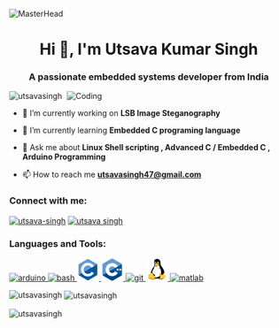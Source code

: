 ![MasterHead](https://www.nrcan.gc.ca/sites/nrcan/files/energy/images/Green-Infra-Banner_v01.gif)
<h1 align="center">Hi 👋, I'm Utsava Kumar Singh</h1>
<h3 align="center">A passionate embedded systems developer from India</h3>
<img align="right" alt="Coding" width="400" src="https://camo.githubusercontent.com/5ddf73ad3a205111cf8c686f687fc216c2946a75005718c8da5b837ad9de78c9/68747470733a2f2f7468756d62732e6766796361742e636f6d2f4576696c4e657874446576696c666973682d736d616c6c2e676966">

<p align="left"> <img src="https://komarev.com/ghpvc/?username=utsavasingh&label=Profile%20views&color=0e75b6&style=flat" alt="utsavasingh" /> </p>

- 🔭 I’m currently working on **LSB Image Steganography**

- 🌱 I’m currently learning **Embedded C programing language**

- 💬 Ask me about **Linux Shell scripting , Advanced C / Embedded C , Arduino Programming**

- 📫 How to reach me **utsavasingh47@gmail.com**

<h3 align="left">Connect with me:</h3>
<p align="left">
<a href="https://linkedin.com/in/utsava-singh" target="blank"><img align="center" src="https://raw.githubusercontent.com/rahuldkjain/github-profile-readme-generator/master/src/images/icons/Social/linked-in-alt.svg" alt="utsava-singh" height="30" width="40" /></a>
<a href="https://fb.com/utsava singh" target="blank"><img align="center" src="https://raw.githubusercontent.com/rahuldkjain/github-profile-readme-generator/master/src/images/icons/Social/facebook.svg" alt="utsava singh" height="30" width="40" /></a>
</p>

<h3 align="left">Languages and Tools:</h3>
<p align="left"> <a href="https://www.arduino.cc/" target="_blank" rel="noreferrer"> <img src="https://cdn.worldvectorlogo.com/logos/arduino-1.svg" alt="arduino" width="40" height="40"/> </a> <a href="https://www.gnu.org/software/bash/" target="_blank" rel="noreferrer"> <img src="https://www.vectorlogo.zone/logos/gnu_bash/gnu_bash-icon.svg" alt="bash" width="40" height="40"/> </a> <a href="https://www.cprogramming.com/" target="_blank" rel="noreferrer"> <img src="https://raw.githubusercontent.com/devicons/devicon/master/icons/c/c-original.svg" alt="c" width="40" height="40"/> </a> <a href="https://www.w3schools.com/cpp/" target="_blank" rel="noreferrer"> <img src="https://raw.githubusercontent.com/devicons/devicon/master/icons/cplusplus/cplusplus-original.svg" alt="cplusplus" width="40" height="40"/> </a> <a href="https://git-scm.com/" target="_blank" rel="noreferrer"> <img src="https://www.vectorlogo.zone/logos/git-scm/git-scm-icon.svg" alt="git" width="40" height="40"/> </a> <a href="https://www.linux.org/" target="_blank" rel="noreferrer"> <img src="https://raw.githubusercontent.com/devicons/devicon/master/icons/linux/linux-original.svg" alt="linux" width="40" height="40"/> </a> <a href="https://www.mathworks.com/" target="_blank" rel="noreferrer"> <img src="https://upload.wikimedia.org/wikipedia/commons/2/21/Matlab_Logo.png" alt="matlab" width="40" height="40"/> </a> </p>

<p><img align="left" src="https://github-readme-stats.vercel.app/api/top-langs?username=utsavasingh&show_icons=true&locale=en&layout=compact" alt="utsavasingh" /></p>

<p>&nbsp;<img align="center" src="https://github-readme-stats.vercel.app/api?username=utsavasingh&show_icons=true&locale=en" alt="utsavasingh" /></p>

<p><img align="center" src="https://github-readme-streak-stats.herokuapp.com/?user=utsavasingh&" alt="utsavasingh" /></p>
